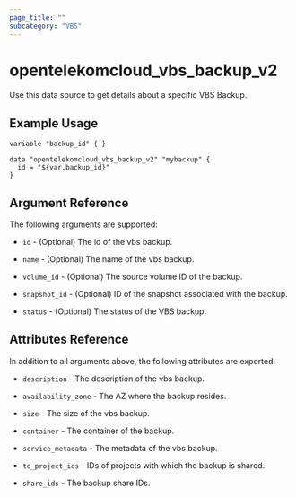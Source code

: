 ```yaml
---
page_title: ""
subcategory: "VBS"
---
```


# opentelekomcloud_vbs_backup_v2

Use this data source to get details about a specific VBS Backup.

## Example Usage

```hcl
variable "backup_id" { }

data "opentelekomcloud_vbs_backup_v2" "mybackup" {
  id = "${var.backup_id}"
}
```

## Argument Reference

The following arguments are supported:

* `id` - (Optional) The id of the vbs backup.

* `name` - (Optional) The name of the vbs backup.

* `volume_id` - (Optional) The source volume ID of the backup.

* `snapshot_id` - (Optional) ID of the snapshot associated with the backup.

* `status` - (Optional) The status of the VBS backup.

## Attributes Reference

In addition to all arguments above, the following attributes are exported:

* `description` - The description of the vbs backup.

* `availability_zone` - The AZ where the backup resides.

* `size` - The size of the vbs backup.

* `container` - The container of the backup.

* `service_metadata` - The metadata of the vbs backup.

* `to_project_ids` - IDs of projects with which the backup is shared.

* `share_ids` - The backup share IDs.
